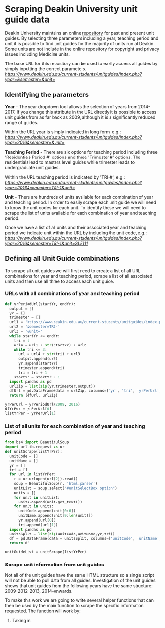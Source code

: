 # Scraping Deakin University unit guide data
Deakin University maintains an online <a href="https://www.deakin.edu.au/current-students/unitguides/index.php?">repository</a>
for past and present unit guides. By selecting three parameters including a year,
teaching period and unit it is possible to find unit guides for the majority
of units run at Deakin. Some units are not include in the online repository
for copyright and privacy issues including Medicine units.

The base URL for this repository can be used to easily access all guides by
simply inputting the correct parameters.
*https://www.deakin.edu.au/current-students/unitguides/index.php?year=&semester=&unit=*

## Identifying the parameters
**Year** - The year dropdown tool allows the selection of years from 2014-2017.
If you change this attribute in the URL directly it is possible to access unit
guides from as far back as 2009, although it is a significantly reduced
range of guides.

Within the URL year is simply indicated in long form, e.g.:
*https://www.deakin.edu.au/current-students/unitguides/index.php?year=2016&semester=&unit=*

**Teaching Period** - There are six options for teaching period including three
'Residentials Period #' options and three 'Trimester #' options. The
residentials lead to masters level guides while trimester leads to undergraduate
unit guides.

Within the URL teaching period is indicated by 'TRI-#', e.g.:
*https://www.deakin.edu.au/current-students/unitguides/index.php?year=2016&semester=TRI-1&unit=*

**Unit** - There are hundreds of units available for each combination of year
and teaching period. In order to easily scrape each unit guide we will need to
know the unit codes for each unit. To identify these we will need to scrape
the list of units available for each combination of year and teaching period.

Once we have a list of all units and their associated year and teaching period
we indicate unit within the URL by including the unit code, e.g.:
*https://www.deakin.edu.au/current-students/unitguides/index.php?year=2016&semester=TRI-1&unit=SLE111*

## Defining all Unit Guide combinations
To scrape all unit guides we will first need to create a list of all URL
combinations for year and teaching period, scrape a list of all associated units
and then use all three to access each unit guide.

### URLs with all combinations of year and teaching period
```python
def yrPeriodUrl(startYr, endYr):
  output = []
  yr = []
  trimester = []
  url1 = 'https://www.deakin.edu.au/current-students/unitguides/index.php?year='
  url2 = '&semester=TRI-'
  url3 = '&unit='
  while startYr <= endYr:
    tri = 1
    url4 = url1 + str(startYr) + url2
    while tri <= 3:
      url = url4 + str(tri) + url3
      output.append(url)
      yr.append(startYr)
      trimester.append(tri)
      tri = tri + 1
    startYr = startYr + 1
  import pandas as pd
  urlZip = list(zip(yr,trimester,output))
  dfUrl = pd.DataFrame(data = urlZip, columns=['yr', 'tri', 'yrPerUrl'])
  return (dfUrl, urlZip)

yrPerUrl = yrPeriodUrl(2009, 2016)
dfYrPer = yrPerUrl[0]
listYrPer = yrPerUrl[1]
```

### List of all units for each combination of year and teaching period
```python
from bs4 import BeautifulSoup
import urllib.request as ur
def unitScrape(listYrPer):
  unitCode = []
  unitName = []
  yr = []
  tri = []
  for url in listYrPer:
    r = ur.urlopen(url[2]).read()
    soup = BeautifulSoup(r, 'html.parser')
    unitList = soup.select("#unitSelectBox option")
    units = []
    for unit in unitList:
      units.append(unit.get_text())
    for unit in units:
      unitCode.append(unit[0:6])
      unitName.append(unit[9:len(unit)])
      yr.append(url[0])
      tri.append(url[1])
  import pandas as pd
  unitsSplit = list(zip(unitCode,unitName,yr,tri))
  df = pd.DataFrame(data = unitsSplit, columns=['unitCode', 'unitName', 'yr', 'tri'])
  return df

unitGuideList = unitScrape(listYrPer)
```

### Scrape unit information from unit guides
Not all of the unit guides have the same HTML structure so a single script will
not be able to pull data from all guides. Investigation of the unit guides
shows that unit guides from the following years have the same structure:
2009-2012, 2013, 2014-onwards.

To make this work we are going to write several helper functions that can then
be used by the main function to scrape the specific information requested. The
function will work by:
1. Taking in 
